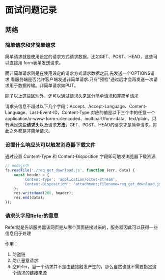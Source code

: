 # 面试问题记录

## 网络

### 简单请求和非简单请求

简单请求就是使用设定的请求方式请求数据，比如GET、POST、HEAD，这些可以直接用 form表单发送请求。

而非简单请求则是在使用设定的请求方式请求数据之前,先发送一个OPTIONS请求,看服务端是否允许客户端发送非简单请求.只有"预检"通过后才会再发送一次请求用于数据传输。非简单请求如PUT。

除了以上这些区别外，还可以通过请求头来区分简单请求和非简单请求

请求头信息不超过以下几个字段：Accept、Accept-Language、Content-Language、Last-Event-ID，Content-Type 对应的值是以下三个中的任意一个 application/x-www-form-urlencoded、multipart/form-data、text/plain。只有满足这些**请求头**以及请求**方法**，GET、POST、HEAD的请求才是简单请求，除此之外都是非简单请求。

### 设置什么响应头可以触发浏览器下载文件

通过设置 Content-Type 和 Content-Disposition 字段即可触发浏览器下载资源

```javascript
// nodejs中
fs.readFile('./req_get_download.js', function (err, data) {
    const header = {
        'Content-Type': 'application/octet-stream',
        'Content-Disposition': 'attachment;filename=req_get_download.js'
    };
    res.writeHead(200, header);
    res.end(data);
});
```

### 请求头字段Refer的意思

Refer就是告诉服务器该网页是从哪个页面链接过来的，服务器因此可以获得一些信息用于处理

作用：
1. 防盗链
2. 防止恶意请求
3. 空Refer，当一个请求并不是由链接触发产生的，那么自然也就不需要指定这个请求的链接来源
